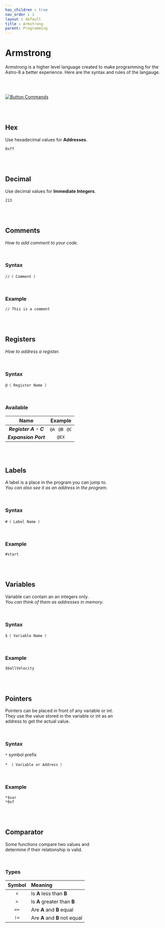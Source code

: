 ```yaml
---
has_children : true
nav_order : 1
layout : default
title : Armstrong
parent: Programming
---
```


# Armstrong

Armstrong is a higher level language created to make programming for the Astro-8 a better experience. Here are the syntax and rules of the langauge.

<br>
<br>

[![Button Commands]][Commands]

<br>
<br>

## Hex

Use hexadecimal values for **Addresses**.

```
0xff
```

<br>
<br>

## Decimal

Use decimal values for **Immediate Integers**.

```
213
```

<br>
<br>

## Comments

*How to add comment to your code.*

<br>

### Syntax

```
//〈 Comment 〉
```

<br>

### Example

```
// This is a comment
```

<br>
<br>

## Registers

*How to address a register.*

<br>

### Syntax

```
@〈 Register Name 〉
```

<br>

### Available

| Name | Example |
|:----:|:-------:|
| ***Register A - C*** | `@A`  `@B`  `@C`
| ***Expansion Port*** | `@EX`

<br>
<br>

## Labels

A label is a place in the program you can jump to. <br>
*You can also see it as an address in the program.*

<br>

### Syntax

```
#〈 Label Name 〉
```

<br>

### Example

```
#start
```

<br>
<br>

## Variables

Variable can contain an an integers only. <br>
*You can think of them as addresses in memory.*

<br>

### Syntax

```
$〈 Variable Name 〉
```

<br>

### Example

```
$ballVelocity
```

<br>
<br>

## Pointers

Pointers can be placed in front of any variable or int. <br>
They use the value stored in the variable or int as an <br>
address to get the actual value.

<br>

### Syntax
`*` symbol prefix
```
* 〈 Variable or Address 〉
```

<br>

### Example

```
*$var
*0xf
```

<br>
<br>

## Comparator

Some functions compare two values and <br>
determine if their relationship is valid.

<br>

### Types

| Symbol | Meaning 
|:------:|:--------
| `<`    | Is **A** less than **B**
| `>`    | Is **A** greater than **B**
| `==`   | Are **A** and **B** equal
| `!=`   | Are **A** and **B** not equal

<br>


<!----------------------------------------------------------------------------->

[Commands]: Commands


<!---------------------------------[ Buttons ]--------------------------------->

[Button Commands]: https://img.shields.io/badge/Commands-0288D1?style=flat-square&logoColor=white&logo=Betfair
